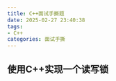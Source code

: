 ```yaml
---
title: C++面试手撕题
date: 2025-02-27 23:40:38
tags: 
- C++
categories: 面试手撕
---
```

## 使用C++实现一个读写锁